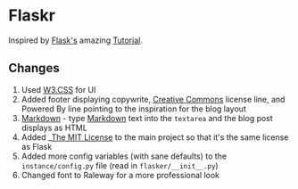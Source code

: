 # Flaskr

Inspired by [Flask's](https://pypi.org/project/Flask/) amazing [Tutorial](https://flask.palletsprojects.com/en/stable/tutorial/).

## Changes

1. Used [W3.CSS](https://www.w3schools.com/w3css/default.asp) for UI
2. Added footer displaying copywrite, [Creative Commons](https://creativecommons.org/) license line, and Powered By line pointing to the inspiration for the blog layout
3. [Markdown](https://pypi.org/project/Markdown/) - type [Markdown](https://daringfireball.net/projects/markdown/) text into the `textarea` and the blog post displays as HTML
4. Added _[The MIT License](https://opensource.org/license/mit) to the main project so that it's the same license as Flask
5. Added more config variables (with sane defaults) to the `instance/config.py` file (read in `flasker/__init__.py`)
6. Changed font to Raleway for a more professional look
